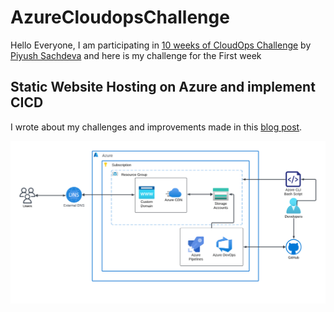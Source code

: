 # AzureCloudopsChallenge

Hello Everyone, I am participating in [10 weeks of CloudOps Challenge](https://github.com/piyushsachdeva/10weeksofcloudops/blob/main/README.md) by [Piyush Sachdeva](https://www.linkedin.com/in/piyush-sachdeva/) and here is my challenge for the First week

## Static Website Hosting on Azure and implement CICD

I wrote about my challenges and improvements made in this [blog post](blog.mmuyideen.xyz).

<img src="../Architecturediagram.png" alt="Archtecture diagram " class="image">



